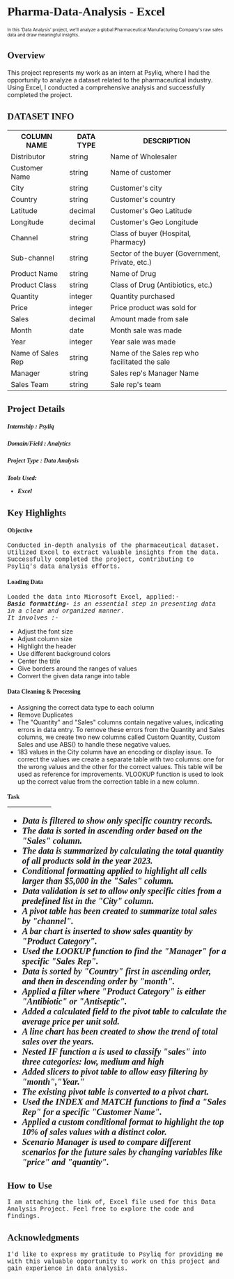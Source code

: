 <h1 style="font-family:verdana;">Pharma-Data-Analysis - Excel</h1> 
<p style="font-size:10px">In this 'Data Analysis' project, we'll analyze a global Pharmaceutical     
     Manufacturing Company's raw sales data and draw meaningful insights.</p>
	
<h2 style="font-family:verdana;">Overview</h2>
  <p>This project represents my work as an intern at Psyliq, where I had the 
     opportunity to analyze a dataset related to the pharmaceutical industry. Using Excel, I conducted a 
     comprehensive analysis and successfully completed the project.</p>
	
<h2 style="font-family:verdana;">DATASET INFO</h2>
<div class="w3-container">
	<table class="w3-table-all w3-card-4">
		    <tr>
		      <th>COLUMN NAME</th>
		      <th>DATA TYPE</th>
		      <th>DESCRIPTION</th>
		    </tr>
		    <tr>
		      <td>Distributor</td>
		      <td>string</td>
		      <td>Name of Wholesaler</td>
		    </tr>
		    <tr>
		      <td>Customer Name</td>
		      <td>string</td>
		      <td>Name of customer</td>
		    </tr>
		    <tr>
		      <td>City</td>
		      <td>string</td>
		      <td>Customer's city</td>
		    </tr>
		    <tr>
		      <td>Country</td>
		      <td>string</td>
		      <td>Customer's country</td>
		    </tr>
		    <tr>
		        <td>Latitude</td>
		        <td>decimal</td>
		        <td>Customer's Geo Latitude</td>
		    </tr>
		    <tr>
		        <td>Longitude</td>
		        <td>decimal</td>
		        <td>Customer's Geo Longitude</td>
		    </tr>
		    <tr>
		        <td>Channel</td>
		        <td>string</td>
		        <td>Class of buyer (Hospital, Pharmacy)</td>
		    </tr>
		    <tr>
		        <td>Sub-channel</td>
		        <td>string</td>
		        <td>Sector of the buyer (Government, Private, etc.)</td>
		    </tr>    
		    <tr>
		      <td>Product Name</td>
		      <td>string</td>
		      <td>Name of Drug</td>
		    </tr>
		    <tr>
		      <td>Product Class</td>
		      <td>string</td>
		      <td>Class of Drug (Antibiotics, etc.)</td>
		    </tr>
		    <tr>
		      <td>Quantity</td>
		      <td>integer</td></td>
		      <td>Quantity purchased</td>
		    </tr>
		    <tr>
		      <td>Price</td>
		      <td>integer</td>
		      <td>Price product was sold for</td>
		    </tr>
		    <tr>
		        <td>Sales</td>
		        <td>decimal</td>
		        <td>Amount made from sale</td>
		    </tr>
		    <tr>
		      <td>Month</td>
		      <td>date</td>
		      <td>Month sale was made</td>
		    </tr>
		    <tr>
		      <td>Year</td>
		      <td>integer</td>
		      <td>Year sale was made</td>
		    </tr>
		    <tr>
		      <td>Name of Sales Rep</td>
		      <td>string</td>
		      <td>Name of the Sales rep who facilitated the sale</td>
		    </tr>
		    <tr>
		        <td>Manager</td>
		        <td>string</td>
		        <td>Sales rep's Manager Name</td>
		    </tr>
		    <tr>
		        <td>Sales Team</td>
		        <td>string</td>
		        <td>Sale rep's team</td>
		    </tr>
		</table>
 </div>
<h2 style="font-family:verdana;">Project Details</h2>
<h5 style="font-family:verdana;">Internship : Psyliq</h5>
<h5 style="font-family:verdana;">Domain/Field : Analytics</h5>
<h5 style="font-family:verdana;">Project Type : Data Analysis</h5>
<h5 style="font-family:verdana;">Tools Used:
<ul>
  <li>Excel</li>
</ul></h5>

<h2 style="font-family:verdana;">Key Highlights</h2>
<h4 style="font-family:verdana;">Objective</h4>
<p style="font-family:courier;">Conducted in-depth analysis of the pharmaceutical dataset. Utilized Excel to extract valuable insights from the data. Successfully completed the project, contributing to Psyliq's data analysis efforts.</p>

<h4 style="font-family:verdana;">Loading Data</h4>
<p style="font-family:courier;">Loaded the data into Microsoft Excel, applied:-<br>
<i><b>Basic formatting- </b> is an essential step in presenting data in a clear and organized manner.<br> 
	It involves :-</i>
        <ul>
          <li>Adjust the font size</li>
          <li>Adjust column size</li>
          <li>Highlight the header</li>
          <li>Use different background colors</li>
          <li>Center the title</li>
          <li>Give borders around the ranges of values</li>
	  <li>Convert the given data range into table</li>
        </ul>
    </li>
  </p>
  <h4 style="font-family:verdana;">Data Cleaning & Processing</h4>
  <ul>
	  <li>Assigning the correct data type to each column</li>
	  <li>Remove Duplicates</li>
   	  <li>The "Quantity" and "Sales" columns contain negative values, indicating errors in data entry. To 
              remove these errors from the Quantity and Sales columns, we create two new columns called 
              Custom Quantity, Custom Sales and use ABS() to handle these negative values.</li>
	  <li>183 values ​​in the City column have an encoding or display issue. To correct the values ​​we 
              create a separate table with two columns: one for the wrong values ​​and the other for the 
              correct values. This table will be used as reference for  improvements.
              VLOOKUP function is used to look up the correct value from the correction table in a new 
              column.</li>    	  
 </ul>
 <h4 style="font-family:verdana;">Task <hr style="width:20%;text-align:left;margin-left:0"</h4>
 <i><ul style="font-size:20px">
	 <li>Data is filtered to show only specific country records.</li>
	 <li>The data is sorted in ascending order based on the "Sales" column.</li>
	 <li>The data is summarized by calculating the total quantity of all products sold in the year 2023. 
         </li>
	 <li>Conditional formatting applied to highlight all cells larger than
             $5,000 in the "Sales" column.</li>
	 <li>Data validation is set to allow only specific cities from a predefined list in the "City" 
             column.</li>
	 <li>A pivot table has been created to summarize total sales by "channel".</li>
	 <li>A bar chart is inserted to show sales quantity by "Product Category".</li>
	 <li>Used the LOOKUP function to find the "Manager" for a specific "Sales Rep".</li>
	 <li>Data is sorted by "Country" first in ascending order, and then in descending order by "month".
         </li>
	 <li>Applied a filter  where "Product Category" is either "Antibiotic" or "Antiseptic".</li>
	 <li>Added a calculated field to the pivot table to calculate the average price per unit sold.</li>
	 <li>A line chart has been created to show the trend of total sales over the years.</li>
	 <li>Nested IF function a is used to classify "sales" into three categories:
             low, medium and high</li>
	 <li>Added slicers to pivot table to allow easy filtering by "month","Year."</li>
	 <li>The existing pivot table is converted to a pivot chart.</li>
	 <li>Used the INDEX and MATCH functions to find a "Sales Rep" for a specific "Customer Name".</li>
	 <li>Applied a custom conditional format to highlight the top 
             10% of sales values with a distinct color.</li>
	 <li>Scenario Manager is used to compare different scenarios for the future sales by changing 
             variables like "price" and "quantity".</li>
 </ul></i>

 <h2 style="font-family:verdana;">How to Use</h2>
 <p style="font-family:courier;">I am attaching the link of, Excel file used for this  Data Analysis Project. 
    Feel free to explore the code and findings.</p>

<h2 style="font-family:verdana;">Acknowledgments</h2>
<p style="font-family:courier;">I'd like to express my gratitude to Psyliq for providing me with this 
   valuable opportunity to work on this project and gain experience in data analysis.</p>
